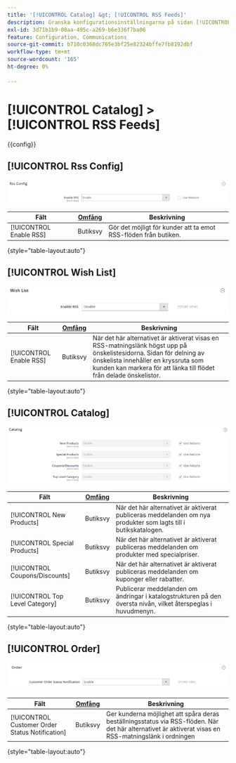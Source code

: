 ```yaml
---
title: '[!UICONTROL Catalog] &gt; [!UICONTROL RSS Feeds]'
description: Granska konfigurationsinställningarna på sidan [!UICONTROL Catalog] &gt; [!UICONTROL RSS Feeds] i Commerce Admin.
exl-id: 3d71b1b9-08aa-495c-a269-b6e336f7ba06
feature: Configuration, Communications
source-git-commit: b710c0368dc765e3bf25e82324bffe7fb8192dbf
workflow-type: tm+mt
source-wordcount: '165'
ht-degree: 0%

---
```


# [!UICONTROL Catalog] > [!UICONTROL RSS Feeds]

{{config}}

## [!UICONTROL Rss Config]

![RSS-konfiguration](./assets/rss-feeds-rss-config.png)<!-- zoom -->

<!-- [Rss Config](https://docs.magento.com/user-guide/marketing/rss-feed.html) -->

| Fält | [Omfång](../../getting-started/websites-stores-views.md#scope-settings) | Beskrivning |
|--- |--- |--- |
| [!UICONTROL Enable RSS] | Butiksvy | Gör det möjligt för kunder att ta emot RSS-flöden från butiken. |

{style="table-layout:auto"}

## [!UICONTROL Wish List]

![Önsklista](./assets/rss-feeds-wishlist.png)<!-- zoom -->

<!-- [Wish List](https://docs.magento.com/user-guide/marketing/wishlists.html) -->

| Fält | [Omfång](../../getting-started/websites-stores-views.md#scope-settings) | Beskrivning |
|--- |--- |--- |
| [!UICONTROL Enable RSS] | Butiksvy | När det här alternativet är aktiverat visas en RSS-matningslänk högst upp på önskelistesidorna. Sidan för delning av önskelista innehåller en kryssruta som kunden kan markera för att länka till flödet från delade önskelistor. |

{style="table-layout:auto"}

## [!UICONTROL Catalog]

![Katalog](./assets/rss-feeds-catalog.png)<!-- zoom -->

<!-- [Catalog](https://docs.magento.com/user-guide/catalog/catalog-menu.html) -->

| Fält | [Omfång](../../getting-started/websites-stores-views.md#scope-settings) | Beskrivning |
|--- |--- |--- |
| [!UICONTROL New Products] | Butiksvy | När det här alternativet är aktiverat publiceras meddelanden om nya produkter som lagts till i butikskatalogen. |
| [!UICONTROL Special Products] | Butiksvy | När det här alternativet är aktiverat publiceras meddelanden om produkter med specialpriser. |
| [!UICONTROL Coupons/Discounts] | Butiksvy | När det här alternativet är aktiverat publiceras meddelanden om kuponger eller rabatter. |
| [!UICONTROL Top Level Category] | Butiksvy | Publicerar meddelanden om ändringar i katalogstrukturen på den översta nivån, vilket återspeglas i huvudmenyn. |

{style="table-layout:auto"}

## [!UICONTROL Order]

![Beställ](./assets/rss-feeds-order.png)<!-- zoom -->

<!-- [Order](https://docs.magento.com/user-guide/sales/order-status-notification.html) -->

| Fält | [Omfång](../../getting-started/websites-stores-views.md#scope-settings) | Beskrivning |
|--- |--- |--- |
| [!UICONTROL Customer Order Status Notification] | Butiksvy | Ger kunderna möjlighet att spåra deras beställningsstatus via RSS-flöden. När det här alternativet är aktiverat visas en RSS-matningslänk i ordningen |

{style="table-layout:auto"}
